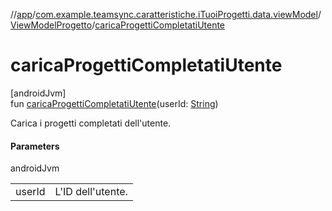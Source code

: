 //[app](../../../index.md)/[com.example.teamsync.caratteristiche.iTuoiProgetti.data.viewModel](../index.md)/[ViewModelProgetto](index.md)/[caricaProgettiCompletatiUtente](carica-progetti-completati-utente.md)

# caricaProgettiCompletatiUtente

[androidJvm]\
fun [caricaProgettiCompletatiUtente](carica-progetti-completati-utente.md)(userId: [String](https://kotlinlang.org/api/latest/jvm/stdlib/kotlin/-string/index.html))

Carica i progetti completati dell'utente.

#### Parameters

androidJvm

| | |
|---|---|
| userId | L'ID dell'utente. |
